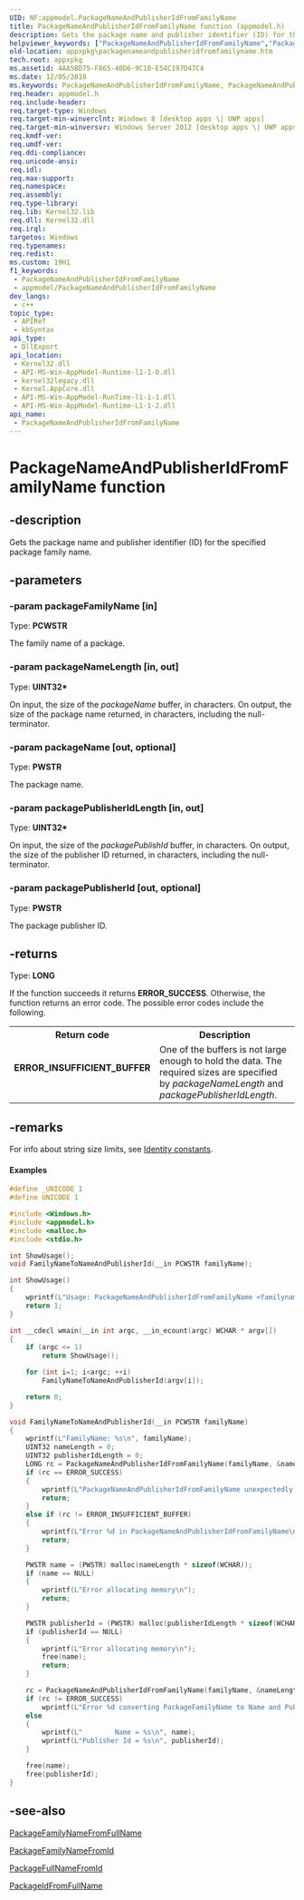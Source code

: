```yaml
---
UID: NF:appmodel.PackageNameAndPublisherIdFromFamilyName
title: PackageNameAndPublisherIdFromFamilyName function (appmodel.h)
description: Gets the package name and publisher identifier (ID) for the specified package family name.
helpviewer_keywords: ["PackageNameAndPublisherIdFromFamilyName","PackageNameAndPublisherIdFromFamilyName function [App packaging and management]","appmodel/PackageNameAndPublisherIdFromFamilyName","appxpkg.packagenameandpublisheridfromfamilyname"]
old-location: appxpkg\packagenameandpublisheridfromfamilyname.htm
tech.root: appxpkg
ms.assetid: 4AA5BD75-F865-40D6-9C10-E54C197D47C4
ms.date: 12/05/2018
ms.keywords: PackageNameAndPublisherIdFromFamilyName, PackageNameAndPublisherIdFromFamilyName function [App packaging and management], appmodel/PackageNameAndPublisherIdFromFamilyName, appxpkg.packagenameandpublisheridfromfamilyname
req.header: appmodel.h
req.include-header: 
req.target-type: Windows
req.target-min-winverclnt: Windows 8 [desktop apps \| UWP apps]
req.target-min-winversvr: Windows Server 2012 [desktop apps \| UWP apps]
req.kmdf-ver: 
req.umdf-ver: 
req.ddi-compliance: 
req.unicode-ansi: 
req.idl: 
req.max-support: 
req.namespace: 
req.assembly: 
req.type-library: 
req.lib: Kernel32.lib
req.dll: Kernel32.dll
req.irql: 
targetos: Windows
req.typenames: 
req.redist: 
ms.custom: 19H1
f1_keywords:
 - PackageNameAndPublisherIdFromFamilyName
 - appmodel/PackageNameAndPublisherIdFromFamilyName
dev_langs:
 - c++
topic_type:
 - APIRef
 - kbSyntax
api_type:
 - DllExport
api_location:
 - Kernel32.dll
 - API-MS-Win-AppModel-Runtime-l1-1-0.dll
 - kernel32legacy.dll
 - Kernel.AppCore.dll
 - API-MS-Win-AppModel-RunTime-l1-1-1.dll
 - API-MS-Win-AppModel-Runtime-L1-1-2.dll
api_name:
 - PackageNameAndPublisherIdFromFamilyName
---
```


# PackageNameAndPublisherIdFromFamilyName function


## -description

Gets the package name and publisher identifier (ID) for the specified package family name.

## -parameters

### -param packageFamilyName [in]

Type: <b>PCWSTR</b>

The family name of a package.

### -param packageNameLength [in, out]

Type: <b>UINT32*</b>

On input, the size of the <i>packageName</i> buffer, in characters. On output, the size of the package name returned, in characters, including the null-terminator.

### -param packageName [out, optional]

Type: <b>PWSTR</b>

The package name.

### -param packagePublisherIdLength [in, out]

Type: <b>UINT32*</b>

On input, the size of the <i>packagePublishId</i> buffer, in characters. On output, the size of the publisher ID returned, in characters, including the null-terminator.

### -param packagePublisherId [out, optional]

Type: <b>PWSTR</b>

The package publisher ID.

## -returns

Type: <b>LONG</b>

If the function succeeds it returns <b>ERROR_SUCCESS</b>. Otherwise, the function returns an error code. The possible error codes include the following.

<table>
<tr>
<th>Return code</th>
<th>Description</th>
</tr>
<tr>
<td width="40%">
<dl>
<dt><b>ERROR_INSUFFICIENT_BUFFER</b></dt>
</dl>
</td>
<td width="60%">
One of the buffers is not large enough to hold the data. The required sizes are specified  by <i>packageNameLength</i> and <i>packagePublisherIdLength</i>.

</td>
</tr>
</table>

## -remarks

For info about string size limits, see <a href="https://docs.microsoft.com/windows/desktop/appxpkg/identity-constants">Identity constants</a>.


#### Examples


```cpp
#define _UNICODE 1
#define UNICODE 1

#include <Windows.h>
#include <appmodel.h>
#include <malloc.h>
#include <stdio.h>

int ShowUsage();
void FamilyNameToNameAndPublisherId(__in PCWSTR familyName);

int ShowUsage()
{
    wprintf(L"Usage: PackageNameAndPublisherIdFromFamilyName <familyname> [<familyname>...]\n");
    return 1;
}

int __cdecl wmain(__in int argc, __in_ecount(argc) WCHAR * argv[])
{
    if (argc <= 1)
        return ShowUsage();

    for (int i=1; i<argc; ++i)
        FamilyNameToNameAndPublisherId(argv[i]);

    return 0;
}

void FamilyNameToNameAndPublisherId(__in PCWSTR familyName)
{
    wprintf(L"FamilyName: %s\n", familyName);
    UINT32 nameLength = 0;
    UINT32 publisherIdLength = 0;
    LONG rc = PackageNameAndPublisherIdFromFamilyName(familyName, &nameLength, NULL, &publisherIdLength, NULL);
    if (rc == ERROR_SUCCESS)
    {
        wprintf(L"PackageNameAndPublisherIdFromFamilyName unexpectedly succeeded\n");
        return;
    }
    else if (rc != ERROR_INSUFFICIENT_BUFFER)
    {
        wprintf(L"Error %d in PackageNameAndPublisherIdFromFamilyName\n", rc);
        return;
    }

    PWSTR name = (PWSTR) malloc(nameLength * sizeof(WCHAR));
    if (name == NULL)
    {
        wprintf(L"Error allocating memory\n");
        return;
    }

    PWSTR publisherId = (PWSTR) malloc(publisherIdLength * sizeof(WCHAR));
    if (publisherId == NULL)
    {
        wprintf(L"Error allocating memory\n");
        free(name);
        return;
    }

    rc = PackageNameAndPublisherIdFromFamilyName(familyName, &nameLength, name, &publisherIdLength, publisherId);
    if (rc != ERROR_SUCCESS)
        wprintf(L"Error %d converting PackageFamilyName to Name and PublisherId\n", rc);
    else
    {
        wprintf(L"        Name = %s\n", name);
        wprintf(L"Publisher Id = %s\n", publisherId);
    }

    free(name);
    free(publisherId);
}

```

## -see-also

<a href="https://docs.microsoft.com/windows/desktop/api/appmodel/nf-appmodel-packagefamilynamefromfullname">PackageFamilyNameFromFullName</a>



<a href="https://docs.microsoft.com/windows/desktop/api/appmodel/nf-appmodel-packagefamilynamefromid">PackageFamilyNameFromId</a>



<a href="https://docs.microsoft.com/windows/desktop/api/appmodel/nf-appmodel-packagefullnamefromid">PackageFullNameFromId</a>



<a href="https://docs.microsoft.com/windows/desktop/api/appmodel/nf-appmodel-packageidfromfullname">PackageIdFromFullName</a>

